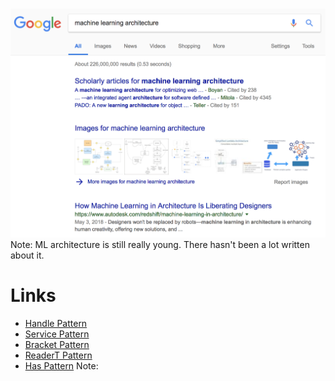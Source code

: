 # 
![](ml-arch.png) 
Note:
ML architecture is still really young. There hasn't been a lot written about it.


# Links
- [Handle Pattern](https://jaspervdj.be/posts/2018-03-08-handle-pattern.html)
- [Service Pattern](https://www.schoolofhaskell.com/user/meiersi/the-service-pattern)
- [Bracket Pattern](https://wiki.haskell.org/Bracket_pattern)
- [ReaderT Pattern](https://www.fpcomplete.com/blog/2017/06/readert-design-pattern)
- [Has Pattern](https://hackernoon.com/the-has-type-class-pattern-ca12adab70ae 
)
Note:


